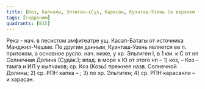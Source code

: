 ```yaml
---
title: [Коз, Капкалы, Элтиген-❮Су❯, Карасан, Куэнташ-Узень (в верхнем течении)]
tags: [гидроним]
quadrants: [В15]
---
```


Река - нач. в лесистом амфитеатре ущ. Касап-Батагы от источника Манджил-Чешме.
По другим данным, Куэнташ-Узень является ее п. притоком, а основное русло. нач.
ниже, у хр. Эльтиген I, в 1 км. к С от нп Солнечная Долина (Судак.); впад. в
море к Ю от этого нп – 1) коз, – Коз – тамга и ИЛ у кыпчаков; ср. Коз (Козы)
прежнее назв. Солнечной Долины; 2) ср. РПН капка – ; 3) по хр. Эльтиген; 4) ср.
РПН карасанли – и харасан.
